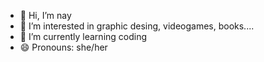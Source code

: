 - 👋 Hi, I’m nay
- 👀 I’m interested in graphic desing, videogames, books....
- 🌱 I’m currently learning coding
- 😄 Pronouns: she/her
<!---
naytxi/naytxi is a ✨ special ✨ repository because its `README.md` (this file) appears on your GitHub profile.
You can click the Preview link to take a look at your changes.
--->
